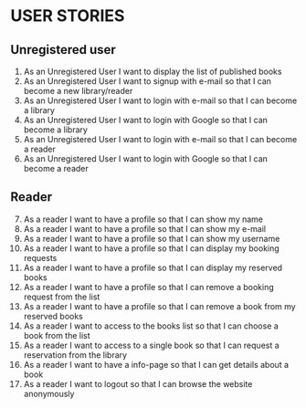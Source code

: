 # USER STORIES

## Unregistered user
1. As an Unregistered User I want to display the list of published books
2. As an Unregistered User I want to signup with e-mail so that I can become a new library/reader
3. As an Unregistered User I want to login with e-mail so  that I can become a library
4. As an Unregistered User I want to login with Google so that I can become a library
5. As an Unregistered User I want to login with e-mail so  that I can become a reader
6. As an Unregistered User I want to login with Google so that I can become a reader

## Reader
7. As a reader I want to have a profile so that I can show my name
8. As a reader I want to have a profile so that I can show my e-mail
9. As a reader I want to have a profile so that I can show my username
10. As a reader I want to have a profile so that I can display my booking requests
11. As a reader I want to have a profile so that I can display my reserved books
12. As a reader I want to have a profile so that I can remove a booking request from the list
13. As a reader I want to have a profile so that I can remove a book from my reserved books
14. As a reader I want to access to the books list so that I can choose a book from the list
15. As a reader I want to access to a single book so that I can request a reservation from the library
16. As a reader I want to have a info-page so that I can get details about a book
17. As a reader I want to logout so that I can browse the website anonymously
